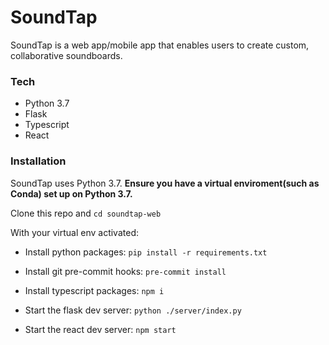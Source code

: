 # SoundTap

SoundTap is a web app/mobile app that enables users to create custom, collaborative soundboards.

### Tech
- Python 3.7
- Flask
- Typescript
- React

### Installation

SoundTap uses Python 3.7. **Ensure you have a virtual enviroment(such as Conda) set up on Python 3.7.**

Clone this repo and `cd soundtap-web`

With your virtual env activated:

- Install python packages: `pip install -r requirements.txt`
- Install git pre-commit hooks: `pre-commit install`
- Install typescript packages: `npm i`

- Start the flask dev server: `python ./server/index.py`
- Start the react dev server: `npm start` 
